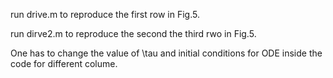 run drive.m to reproduce the first row in Fig.5.

run dirve2.m to reproduce the second the third rwo in Fig.5.

One has to change the value of \tau and initial conditions for ODE inside the code for different colume.
